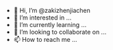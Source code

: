 - 👋 Hi, I’m @zakizhenjiachen
- 👀 I’m interested in ...
- 🌱 I’m currently learning ...
- 💞️ I’m looking to collaborate on ...
- 📫 How to reach me ...

<!---
zakizhenjiachen/zakizhenjiachen is a ✨ special ✨ repository because its `README.md` (this file) appears on your GitHub profile.
You can click the Preview link to take a look at your changes.
--->
